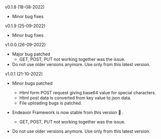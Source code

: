 v0.1.8 (18-08-2022)

* Minor bug fixes

v0.1.9 (25-09-2022)

* Minor bug fixes

v1.0.0 (26-09-2022)

* Major bug patched
    - GET, POST, PUT not working together was the issue.
* Do not use older versions anymore. Use only from this latest version. 

v1.0.1 (21-10-2022)

* Minor bugs patched
    - Html form POST request giving base64 value for special characters.
    - Html post data is converted from key value to json data.
    - File uploading bugs is patched.
    
* Endeavor Framework is now stable from this version :tada: .
  - GET, POST, PUT not working together was the issue.
* Do not use older versions anymore. Use only from this latest version. 

